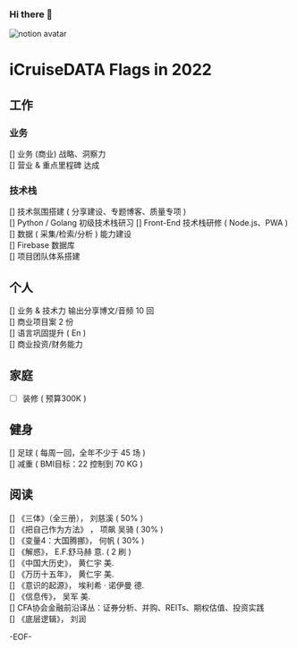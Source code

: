 ### Hi there 👋

![notion avatar](https://notion-avatar.vercel.app/api/img/eyJmYWNlIjo2LCJub3NlIjozLCJtb3V0aCI6MTAsImV5ZXMiOjYsImV5ZWJyb3dzIjoxMCwiZ2xhc3NlcyI6MiwiaGFpciI6MTQsImFjY2Vzc29yaWVzIjowLCJkZXRhaWxzIjowLCJiZWFyZCI6MH0=)

<!--
**5iCruise/5iCruise** is a ✨ _special_ ✨ repository because its `README.md` (this file) appears on your GitHub profile.

Here are some ideas to get you started:

- 🔭 I’m currently working on ...
- 🌱 I’m currently learning ...
- 👯 I’m looking to collaborate on ...
- 🤔 I’m looking for help with ...
- 💬 Ask me about ...
- 📫 How to reach me: ...
- 😄 Pronouns: ...
- ⚡ Fun fact: ...
-->

# iCruiseDATA Flags in 2022  

## 工作  
### 业务  
[] 业务 (商业) 战略、洞察力  
[] 营业 & 重点里程碑 达成   

### 技术栈  
[] 技术氛围搭建 ( 分享建设、专题博客、质量专项 )   
[] Python / Golang 初级技术栈研习
[] Front-End 技术栈研修 ( Node.js、PWA )   
[] 数据 ( 采集/检索/分析 ) 能力建设  
[] Firebase 数据库  
[] 项目团队体系搭建  

## 个人  
[] 业务 & 技术力 输出分享博文/音频 10 回   
[] 商业项目案 2 份   
[] 语言巩固提升 ( En )    
[] 商业投资/财务能力   

## 家庭  
- [ ] 装修 ( 预算300K )  

## 健身  
[] 足球 ( 每周一回，全年不少于 45 场 )  
[] 减重 ( BMI目标：22  控制到 70 KG )

## 阅读  
[] 《三体》（全三册）， 刘慈溪  ( 50% )  
[] 《把自己作为方法》 ， 项飙 吴骑  ( 30% )    
[] 《变量4：大国腾挪》， 何帆  ( 30% )    
[] 《解惑》， E.F.舒马赫  意.  ( 2 刷 )  
[] 《中国大历史》， 黄仁宇  美.   
[] 《万历十五年》， 黄仁宇  美.     
[] 《意识的起源》， 埃利希 · 诺伊曼  德.   
[] 《信息传》， 吴军  美.   
[] CFA协会金融前沿译丛：证券分析、并购、REITs、期权估值、投资实践    
[] 《底层逻辑》， 刘润 

 -EOF- 
